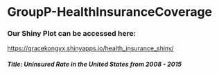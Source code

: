 # GroupP-HealthInsuranceCoverage


### Our Shiny Plot can be accessed here:
https://gracekongyx.shinyapps.io/health_insurance_shiny/

##### Title: Uninsured Rate in the United States from 2008 - 2015